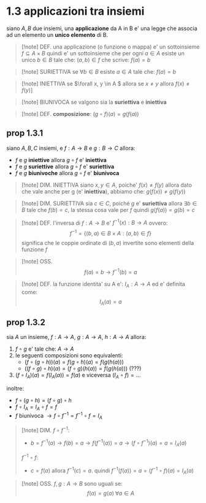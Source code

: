 # 1.3 applicazioni tra insiemi
siano $A,B$ due insiemi, una **applicazione** da A in B e' una legge che associa ad un elemento un **unico elemento** di B.

> [!note] DEF.
> una applicazione (o funzione o mappa) e' un sottoinsieme $f \subseteq A \times B$ quindi e' un sottoinsieme che per ogni $a \in A$ esiste un unico $b \in B$ tale che: $(a,b) \in f$ che scrive: $f(a)=b$

>[!note] SURIETTIVA
>se $\forall b \in B$ esiste $a \in A$ tale che: $f(a) = b$

> [!note] INIETTIVA
> se $\forall x, y  \in A $ allora se $x\neq y$ allora $f(x) \neq f(y)$]

> [!note] BIUNIVOCA
> se valgono sia la **suriettiva** e **iniettiva**

>[!note] DEF.
> **composizione**: 
> $(g \circ f)(a) = g(f(a))$

## prop 1.3.1
siano $A,B,C$ insiemi, e $f: A\to B$ e $g: B\to C$ allora:
* $f \text{ e } g$ **iniettive** allora $g \circ f$ e' **iniettiva** 
* $f \text{ e } g$ **suriettive** allora $g \circ f$ e' **suriettiva**
* $f \text{ e } g$ **biunivoche** allora $g \circ f$ e' **biunivoca**

> [!note] DIM. INIETTIVA
siano $x,y \in A$, poiche' $f(x) \neq f(y)$ allora dato che vale anche per g (e' **iniettiva**), abbiamo che: $g(f(x)) \neq g(f(y))$

> [!note] DIM. SURIETTIVA 
> sia $c \in C$, poiché $g$ e' **suriettiva** allora $\exists b \in B$ tale che $f(b) = c$, la stessa cosa vale per $f$ quindi $g(f(a)) = g(b) = c$

>[!note] DEF.
> l'inversa di $f: A\to B$ e' $f^{-1}(x): B\to A$ 
> ovvero: $$ f^{-1} = \{ (b,a) \in B\times A: (a,b) \in f \} $$
> significa che le coppie ordinate di $(b,a)$ invertite sono elementi della funzione $f$

>[!note] OSS.
> $$f(a)=b \to f^{-1}(b) = a$$

>[!note] DEF.
>la funzione identita' su A e':
>$I_{A}: A\to A$ ed e' definita come:
>$$ I_{A}(a) = a$$

## prop 1.3.2
sia $A$ un insieme, $f:A\to A$, $g: A\to A$, $h: A\to A$ allora:
1. $f \circ g$ e' tale che: $A\to A$
2. le seguenti composizioni sono equivalenti:
	* $(f \circ (g \circ h ))(a) = f(g \circ h)(a) = f(g(h(a)))$
	* $((f \circ g) \circ h)(a) = (f \circ g) (h(a)) = f(g(h(a)))$ (???)
3. $(f\circ I_{A})(a) = f(I_{A}(a)) = f(a)$ e viceversa $(I_{A}\circ f) = \dots$

inoltre:
* $f \circ (g \circ h) = (f \circ g) \circ h$
* $f \circ I_{A} = I_{A} \circ f = f$
* $f \text{ biunivoca } \to f \circ f^{-1} = f^{-1} \circ f = I_{A}$

>[!note] DIM.
>$f \circ f^{-1}$:
>- $b= f^{-1}(a) \to f(b) = a \to f(f^{-1}(a)) = a \to (f \circ f^{-1})(a) = a = I_{A}(a)$
>
>$f^{-1} \circ f$:
>- $c = f(a)$ allora $f^{-1}(c) = a$. quindi $f^{-1}(f(a)) = a = (f^{-1} \circ f)(a) = I_{A}(a)$

>[!note] OSS.
>$f,g:A\to B$ sono uguali se:$$f(a)=g(a) \; \forall a\in A$$


